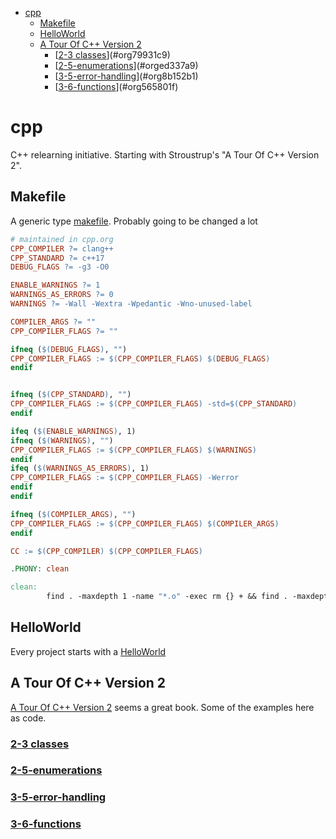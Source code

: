 - [cpp](#org0f84d8c)
  - [Makefile](#orgb331271)
  - [HelloWorld](#orgb08ff50)
  - [A Tour Of C++ Version 2](#org9bf8935)
    - [[2-3 classes](TourOfCppV2/2-3-classes)](#org79931c9)
    - [[2-5-enumerations](TourOfCppV2/2-5-enumerations)](#orged337a9)
    - [[3-5-error-handling](TourOfCppV2/3-5-error-handling)](#org8b152b1)
    - [[3-6-functions](TourOfCppV2/3-6-functions)](#org565801f)



<a id="org0f84d8c"></a>

# cpp

C++ relearning initiative. Starting with Stroustrup's "A Tour Of C++ Version 2".


<a id="orgb331271"></a>

## Makefile

A generic type [makefile](Makefile). Probably going to be changed a lot

```makefile
# maintained in cpp.org
CPP_COMPILER ?= clang++
CPP_STANDARD ?= c++17
DEBUG_FLAGS ?= -g3 -O0

ENABLE_WARNINGS ?= 1
WARNINGS_AS_ERRORS ?= 0
WARNINGS ?= -Wall -Wextra -Wpedantic -Wno-unused-label

COMPILER_ARGS ?= ""
CPP_COMPILER_FLAGS ?= ""

ifneq ($(DEBUG_FLAGS), "")
CPP_COMPILER_FLAGS := $(CPP_COMPILER_FLAGS) $(DEBUG_FLAGS)
endif


ifneq ($(CPP_STANDARD), "")
CPP_COMPILER_FLAGS := $(CPP_COMPILER_FLAGS) -std=$(CPP_STANDARD)
endif

ifeq ($(ENABLE_WARNINGS), 1)
ifneq ($(WARNINGS), "")
CPP_COMPILER_FLAGS := $(CPP_COMPILER_FLAGS) $(WARNINGS)
endif
ifeq ($(WARNINGS_AS_ERRORS), 1)
CPP_COMPILER_FLAGS := $(CPP_COMPILER_FLAGS) -Werror
endif
endif

ifneq ($(COMPILER_ARGS), "")
CPP_COMPILER_FLAGS := $(CPP_COMPILER_FLAGS) $(COMPILER_ARGS)
endif

CC := $(CPP_COMPILER) $(CPP_COMPILER_FLAGS)

.PHONY:	clean

clean:
        find . -maxdepth 1 -name "*.o" -exec rm {} + && find . -maxdepth 1 -type f -executable -exec rm {} +
```


<a id="orgb08ff50"></a>

## HelloWorld

Every project starts with a [HelloWorld](HelloWorld/hello-world.cpp)


<a id="org9bf8935"></a>

## A Tour Of C++ Version 2

[A Tour Of C++ Version 2](TourOfCppV2) seems a great book. Some of the examples here as code.


<a id="org79931c9"></a>

### [2-3 classes](TourOfCppV2/2-3-classes)


<a id="orged337a9"></a>

### [2-5-enumerations](TourOfCppV2/2-5-enumerations)


<a id="org8b152b1"></a>

### [3-5-error-handling](TourOfCppV2/3-5-error-handling)


<a id="org565801f"></a>

### [3-6-functions](TourOfCppV2/3-6-functions)